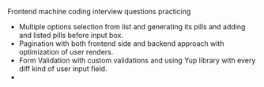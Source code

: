 Frontend machine coding interview questions practicing
- Multiple options selection from list and generating its pills and adding and listed pills before input box.
- Pagination with both frontend side and backend approach with optimization of user renders.
- Form Validation with custom validations and using Yup library with every diff kind of user input field.
-  
